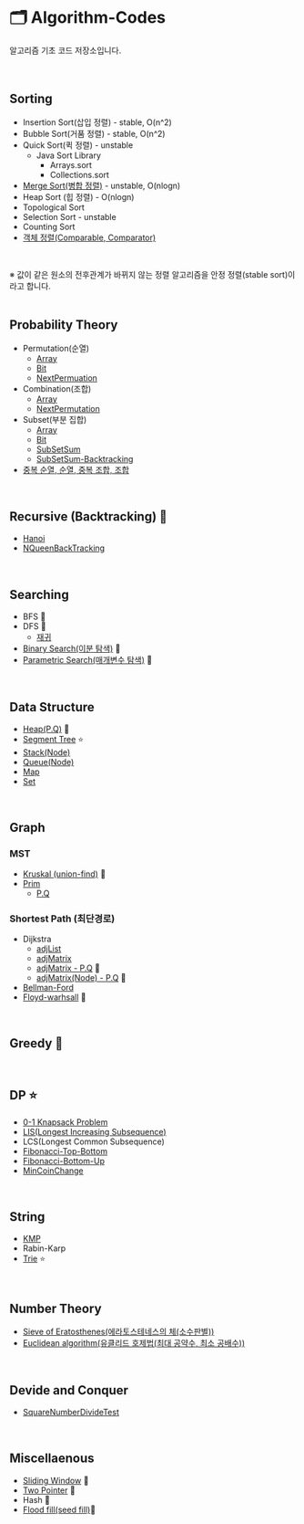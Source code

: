 # 🗂️ Algorithm-Codes
알고리즘 기초 코드 저장소입니다.
</br>
</br>
</br>

## Sorting
* Insertion Sort(삽입 정렬) - stable, O(n^2)
* Bubble Sort(거품 정렬) - stable, O(n^2)
* Quick Sort(퀵 정렬) - unstable
  * Java Sort Library
    * Arrays.sort
    * Collections.sort
* [Merge Sort(병합 정렬)](/Codes/mergeSort.md) - unstable, O(nlogn)
* Heap Sort (힙 정렬) - O(nlogn)
* Topological Sort
* Selection Sort - unstable
* Counting Sort
* [객체 정렬(Comparable, Comparator)](/Codes/objectSort.md)
</br>

※ 값이 같은 원소의 전후관계가 바뀌지 않는 정렬 알고리즘을 안정 정렬(stable sort)이라고 합니다.
</br>
</br>

## Probability Theory
* Permutation(순열)
  * [Array](Codes/perm.java)
  * [Bit](Codes/permuation_flag.java)
  * [NextPermuation](Codes/permuNP.java) 
* Combination(조합)
   * [Array](Codes/combi.java)  
   * [NextPermutation](Codes/combiNP.java) 
* Subset(부분 집합)
   * [Array](Codes/subSet.java)
   * [Bit](Codes/subSet_bit.java)
   * [SubSetSum](Codes/subSetSum.java)
   * [SubSetSum-Backtracking](Codes/subSetSum_back.java) 
* [중복 순열, 순열, 중복 조합, 조합](Codes/diceTest.java)
</br>

## Recursive (Backtracking) 🌟
* [Hanoi](Codes/hanoi.java)
* [NQueenBackTracking](Codes/nqueenback.java)
</br>

## Searching
* BFS 🌟
* DFS 🌟
  * [재귀](dfs_recur.java)
* [Binary Search(이분 탐색)](Codes/binarysearch.java) 🌟
* [Parametric Search(매개변수 탐색)](Codes/parametricSearch.md) 🌟
</br>

## Data Structure
* [Heap(P.Q)](/Codes/priorityQueue.md) 🌟
* [Segment Tree](Codes/segmentTree.java) ⭐
* [Stack(Node)](Codes/stack.java)
* [Queue(Node)](Codes/queue.java)
* [Map](Codes/map.md)
* [Set](Codes/set.md)
</br>

## Graph
### MST
* [Kruskal (union-find)](Codes/kruskal.java) 🌟
* [Prim](Codes/prim.java)
  * [P.Q](Codes/prim_pq.java)

### Shortest Path (최단경로)
* Dijkstra
  * [adjList](Codes/dijkstra_adjList.java) 
  * [adjMatrix](Codes/dijkstra_adjMatrix.java)
  * [adjMatrix - P.Q](Codes/dijkstra_pq.java) 🌟
  * [adjMatrix(Node) - P.Q](Codes/dijkstra_node_pq.java) 🌟
* [Bellman-Ford](Codes/bellmanford.java)
* [Floyd-warhsall](Codes/floyd.java) 🌟
</br>

## Greedy 🌟
</br>

## DP ⭐
* [0-1 Knapsack Problem](Codes/zerooneknapsack.java)
* [LIS(Longest Increasing Subsequence)](Codes/lis.java)
* LCS(Longest Common Subsequence)
* [Fibonacci-Top-Bottom](Codes/fibonacci.java)
* [Fibonacci-Bottom-Up](Codes/fibonacci2.java)
* [MinCoinChange](Codes/minCoinChange.java)
</br>

## String
* [KMP](Codes/kmp.java)
* Rabin-Karp
* [Trie](Codes/trie.md) ⭐
</br>

## Number Theory
* [Sieve of Eratosthenes(에라토스테네스의 체(소수판별))](Codes/Eratosthenes.java)
* [Euclidean algorithm(유클리드 호제법(최대 공약수, 최소 공배수))](Codes/Euclidean.md)
</br>

## Devide and Conquer
* [SquareNumberDivideTest](Codes/divideTest.java)
</br>

## Miscellaenous
* [Sliding Window](Codes/slidingWindow.md) 🌟
* [Two Pointer](Codes/twoPointer.md) 🌟
* Hash 🌟
* [Flood fill(seed fill)](Codes/floodFill.md)🌟
</br>

